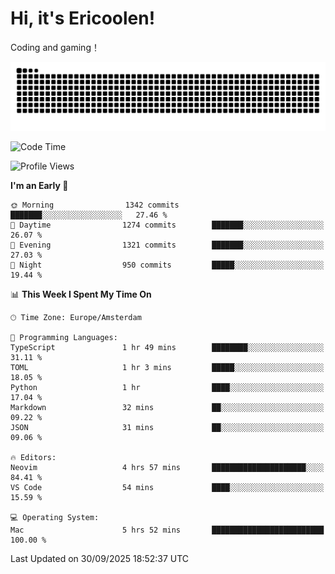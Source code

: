 # Hi, it's Ericoolen!
Coding and gaming！

<picture>
  <source media="(prefers-color-scheme: dark)" srcset="https://raw.githubusercontent.com/Eric-Song-Nop/Eric-Song-Nop/output/github-contribution-grid-snake-dark.svg">
  <source media="(prefers-color-scheme: light)" srcset="https://raw.githubusercontent.com/Eric-Song-Nop/Eric-Song-Nop/output/github-contribution-grid-snake.svg">
  <img alt="github contribution grid snake animation" src="https://raw.githubusercontent.com/Eric-Song-Nop/Eric-Song-Nop/output/github-contribution-grid-snake.svg">
</picture>

<!--START_SECTION:waka-->
![Code Time](http://img.shields.io/badge/Code%20Time-1%2C927%20hrs%2018%20mins-blue)

![Profile Views](http://img.shields.io/badge/Profile%20Views-4-blue)

**I'm an Early 🐤** 

```text
🌞 Morning                1342 commits        ███████░░░░░░░░░░░░░░░░░░   27.46 % 
🌆 Daytime                1274 commits        ███████░░░░░░░░░░░░░░░░░░   26.07 % 
🌃 Evening                1321 commits        ███████░░░░░░░░░░░░░░░░░░   27.03 % 
🌙 Night                  950 commits         █████░░░░░░░░░░░░░░░░░░░░   19.44 % 
```


📊 **This Week I Spent My Time On** 

```text
🕑︎ Time Zone: Europe/Amsterdam

💬 Programming Languages: 
TypeScript               1 hr 49 mins        ████████░░░░░░░░░░░░░░░░░   31.11 % 
TOML                     1 hr 3 mins         █████░░░░░░░░░░░░░░░░░░░░   18.05 % 
Python                   1 hr                ████░░░░░░░░░░░░░░░░░░░░░   17.04 % 
Markdown                 32 mins             ██░░░░░░░░░░░░░░░░░░░░░░░   09.22 % 
JSON                     31 mins             ██░░░░░░░░░░░░░░░░░░░░░░░   09.06 % 

🔥 Editors: 
Neovim                   4 hrs 57 mins       █████████████████████░░░░   84.41 % 
VS Code                  54 mins             ████░░░░░░░░░░░░░░░░░░░░░   15.59 % 

💻 Operating System: 
Mac                      5 hrs 52 mins       █████████████████████████   100.00 % 
```


 Last Updated on 30/09/2025 18:52:37 UTC
<!--END_SECTION:waka-->
